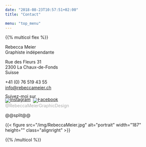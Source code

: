 ```yaml
---
date: "2018-08-23T10:57:51+02:00"
title: "Contact"

menu: "top_menu"
---
```


{{% multicol flex %}}

Rebecca Meier\
Graphiste indépendante


Rue des Fleurs 31\
2300 La Chaux-de-Fonds\
Suisse


+41 (0) 76 519 43 55<br/>
<span style="font-size: 14px; line-height: 19px;">
<a href="mailto:info@rebeccameier.ch">info@rebeccameier.ch</a>
</span>

<span style="font-size: 14px; line-height: 10px;">
Suivez-moi sur<br/>
<a href="https://www.instagram.com/RebeccaMeierGraphicDesign/" target="_blank"><img src="/img/socialicons/Instagram-icon.png" alt="Instagram"></a>&nbsp;
<a href="https://www.facebook.com/RebeccaMeierGraphicDesign" target="_blank"><img src="/img/socialicons/facebook-icon.png" alt="Facebook"></a>
</span><br>
<span style="color: #adadad;">
@RebeccaMeierGraphicDesign
</span>

@@split@@

{{< figure src="/img/RebeccaMeier.jpg" alt="portrait" width="187" height="" class="alignright" >}}

{{% /multicol %}}
